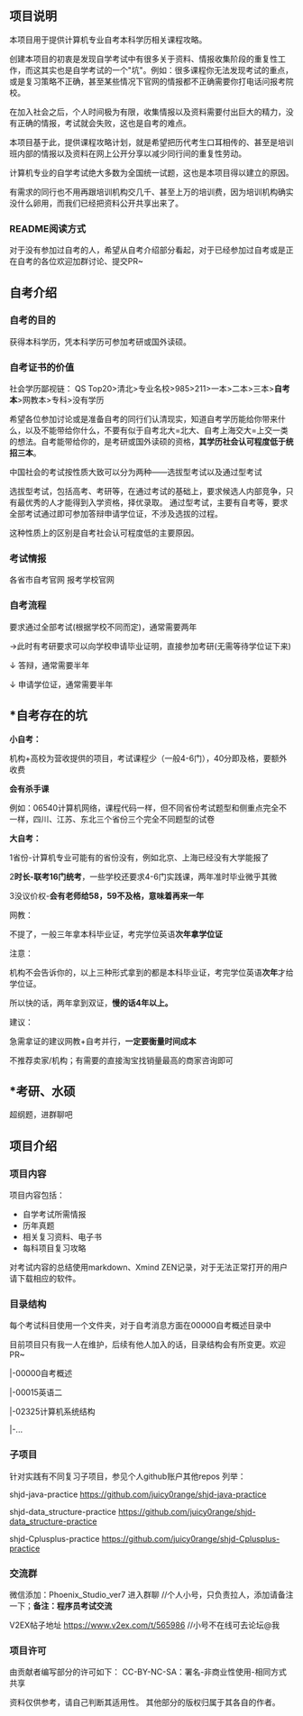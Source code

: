 ## 项目说明

本项目用于提供计算机专业自考本科学历相关课程攻略。



创建本项目的初衷是发现自学考试中有很多关于资料、情报收集阶段的重复性工作，而这其实也是自学考试的一个"坑"。例如：很多课程你无法发现考试的重点，或是复习策略不正确，甚至某些情况下官网的情报都不正确需要你打电话问报考院校。

在加入社会之后，个人时间极为有限，收集情报以及资料需要付出巨大的精力，没有正确的情报，考试就会失败，这也是自考的难点。

本项目基于此，提供课程攻略计划，就是希望把历代考生口耳相传的、甚至是培训班内部的情报以及资料在网上公开分享以减少同行间的重复性劳动。

计算机专业的自学考试绝大多数为全国统一试题，这也是本项目得以建立的原因。



有需求的同行也不用再跟培训机构交几千、甚至上万的培训费，因为培训机构确实没什么卵用，而我们已经把资料公开共享出来了。



### README阅读方式

对于没有参加过自考的人，希望从自考介绍部分看起，对于已经参加过自考或是正在自考的各位欢迎加群讨论、提交PR~





## 自考介绍



### 自考的目的

获得本科学历，凭本科学历可参加考研或国外读硕。



### 自考证书的价值

社会学历鄙视链：
QS Top20>清北>专业名校>985>211>一本>二本>三本>**自考本**>网教本>专科>没有学历

希望各位参加讨论或是准备自考的同行们认清现实，知道自考学历能给你带来什么，以及不能带给你什么，不要有似于自考北大=北大、自考上海交大=上交一类的想法。自考能带给你的，是考研或国外读硕的资格，**其学历社会认可程度低于统招三本**。

中国社会的考试按性质大致可以分为两种——选拔型考试以及通过型考试

选拔型考试，包括高考、考研等，在通过考试的基础上，要求候选人内部竞争，只有最优秀的人才能得到入学资格，择优录取。
通过型考试，主要有自考等，要求全部考试通过即可参加答辩申请学位证，不涉及选拔的过程。

这种性质上的区别是自考社会认可程度低的主要原因。



### 考试情报

各省市自考官网
报考学校官网



### 自考流程

要求通过全部考试(根据学校不同而定)，通常需要两年

→此时有考研要求可以向学校申请毕业证明，直接参加考研(无需等待学位证下来)

↓
答辩，通常需要半年

↓
申请学位证，通常需要半年



## *自考存在的坑

**小自考：**

机构+高校为营收提供的项目，考试课程少（一般4-6门），40分即及格，要额外收费

**会有杀手课**

例如：06540计算机网络，课程代码一样，但不同省份考试题型和侧重点完全不一样，四川、江苏、东北三个省份三个完全不同题型的试卷



**大自考：**

1省份-计算机专业可能有的省份没有，例如北京、上海已经没有大学能报了

2**时长-联考16门统考**，一些学校还要求4-6门实践课，两年准时毕业微乎其微

3没议价权-**会有老师给58，59不及格，意味着再来一年**



网教：

不提了，一般三年拿本科毕业证，考完学位英语**次年拿学位证**



注意：

机构不会告诉你的，以上三种形式拿到的都是本科毕业证，考完学位英语**次年**才给学位证。

所以快的话，两年拿到双证，**慢的话4年以上。**



建议：

急需拿证的建议网教+自考并行，**一定要衡量时间成本**

不推荐卖家/机构；有需要的直接淘宝找销量最高的商家咨询即可



## *考研、水硕

超纲题，进群聊吧



## 项目介绍



### 项目内容

项目内容包括：

- 自学考试所需情报
- 历年真题
- 相关复习资料、电子书
- 每科项目复习攻略



对考试内容的总结使用markdown、Xmind ZEN记录，对于无法正常打开的用户请下载相应的软件。



### 目录结构

每个考试科目使用一个文件夹，对于自考消息方面在00000自考概述目录中

目前项目只有我一人在维护，后续有他人加入的话，目录结构会有所变更。欢迎PR~



|-00000自考概述

|-00015英语二

|-02325计算机系统结构

|-...


### 子项目
针对实践有不同复习子项目，参见个人github账户其他repos
列举：

shjd-java-practice
https://github.com/juicy0range/shjd-java-practice

shjd-data_structure-practice
https://github.com/juicy0range/shjd-data_structure-practice

shjd-Cplusplus-practice
https://github.com/juicy0range/shjd-Cplusplus-practice


### 交流群

微信添加：Phoenix_Studio_ver7 进入群聊
//个人小号，只负责拉人，添加请备注一下；**备注：程序员考试交流**

V2EX帖子地址
https://www.v2ex.com/t/565986
//小号不在线可去论坛@我

### 项目许可

由贡献者编写部分的许可如下：
CC-BY-NC-SA：署名-非商业性使用-相同方式共享

资料仅供参考，请自己判断其适用性。
其他部分的版权归属于其各自的作者。
